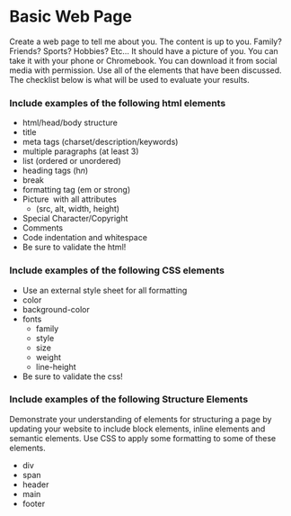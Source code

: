 # Basic Web Page
Create a web page to tell me about you. The content is up to you. Family? Friends? Sports? Hobbies? Etc…  It should have a picture of you. You can take it with your phone or Chromebook. You can download it from social media with permission. Use all of the elements that have been discussed. The checklist below is what will be used to evaluate your results.

### Include examples of the following html elements
- html/head/body structure	
- title	
- meta tags (charset/description/keywords)	
- multiple paragraphs	(at least 3)	
- list (ordered or unordered)		
- heading tags (h*n*)	
- break	
- formatting tag (em or strong)	
- Picture <img> with all attributes	
  - (src, alt, width, height)
- Special Character/Copyright	
- Comments
- Code indentation and whitespace	
- Be sure to validate the html!	

### Include examples of the following CSS elements
- Use an external style sheet for all formatting
- color
- background-color
- fonts
  - family
  - style
  - size
  - weight
  - line-height
- Be sure to validate the css!


### Include examples of the following Structure Elements
Demonstrate your understanding of elements for structuring a page by updating 
your website to include block elements, inline elements and semantic elements.
Use CSS to apply some formatting to some of these elements.

- div
- span
- header
- main
- footer